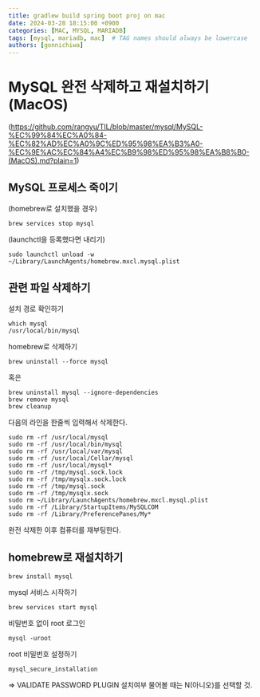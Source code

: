 ```yaml
---
title: gradlew build spring boot proj on mac
date: 2024-03-28 18:15:00 +0900
categories: [MAC, MYSQL, MARIADB]
tags: [mysql, mariadb, mac]  # TAG names should always be lowercase
authors: [gonnichiwa]
---
```

# MySQL 완전 삭제하고 재설치하기 (MacOS)
(https://github.com/rangyu/TIL/blob/master/mysql/MySQL-%EC%99%84%EC%A0%84-%EC%82%AD%EC%A0%9C%ED%95%98%EA%B3%A0-%EC%9E%AC%EC%84%A4%EC%B9%98%ED%95%98%EA%B8%B0-(MacOS).md?plain=1)

## MySQL 프로세스 죽이기

(homebrew로 설치했을 경우)

```
brew services stop mysql
```

(launchctl을 등록했다면 내리기)
```
sudo launchctl unload -w ~/Library/LaunchAgents/homebrew.mxcl.mysql.plist
```

## 관련 파일 삭제하기

설치 경로 확인하기
```
which mysql
/usr/local/bin/mysql
```

homebrew로 삭제하기

```
brew uninstall --force mysql
```

혹은
```
brew uninstall mysql --ignore-dependencies
brew remove mysql
brew cleanup
```

다음의 라인을 한줄씩 입력해서 삭제한다.

```
sudo rm -rf /usr/local/mysql
sudo rm -rf /usr/local/bin/mysql
sudo rm -rf /usr/local/var/mysql
sudo rm -rf /usr/local/Cellar/mysql
sudo rm -rf /usr/local/mysql*
sudo rm -rf /tmp/mysql.sock.lock
sudo rm -rf /tmp/mysqlx.sock.lock
sudo rm -rf /tmp/mysql.sock
sudo rm -rf /tmp/mysqlx.sock
sudo rm ~/Library/LaunchAgents/homebrew.mxcl.mysql.plist
sudo rm -rf /Library/StartupItems/MySQLCOM
sudo rm -rf /Library/PreferencePanes/My*
```

완전 삭제한 이후 컴퓨터를 재부팅한다.


## homebrew로 재설치하기

```
brew install mysql
```

mysql 서비스 시작하기

```
brew services start mysql
```

비밀번호 없이 root 로그인
```
mysql -uroot
```

root 비밀번호 설정하기

```
mysql_secure_installation
```

=> VALIDATE PASSWORD PLUGIN 설치여부 물어볼 때는 N(아니오)를 선택할 것.